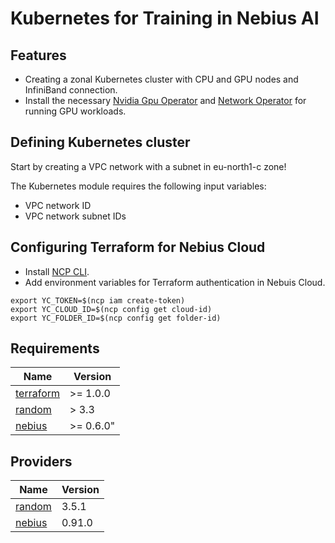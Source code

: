 # Kubernetes for Training in Nebius AI

## Features

- Creating a zonal Kubernetes cluster with CPU and GPU nodes and InfiniBand connection.
- Install the necessary [Nvidia Gpu Operator](https://github.com/NVIDIA/gpu-operator) and [Network Operator](https://docs.nvidia.com/networking/display/cokan10/network+operator) for running GPU workloads.



## Defining Kubernetes cluster 

Start by creating a VPC network with a subnet in eu-north1-c zone!

The Kubernetes module requires the following input variables:
 - VPC network ID
 - VPC network subnet IDs

## Configuring Terraform for Nebius Cloud

- Install [NCP CLI](https://nebius.ai/docs/cli/quickstart).
- Add environment variables for Terraform authentication in Nebuis Cloud.

```
export YC_TOKEN=$(ncp iam create-token)
export YC_CLOUD_ID=$(ncp config get cloud-id)
export YC_FOLDER_ID=$(ncp config get folder-id)
```

<!-- BEGINNING OF PRE-COMMIT-TERRAFORM DOCS HOOK -->
## Requirements

| Name | Version |
|------|---------|
| <a name="requirement_terraform"></a> [terraform](#requirement\_terraform) | >= 1.0.0 |
| <a name="requirement_random"></a> [random](#requirement\_random) | > 3.3 |
| <a name="requirement_nebius"></a> [nebius](#requirement\_nebius) | >= 0.6.0" |

## Providers

| Name | Version |
|------|---------|
| <a name="provider_random"></a> [random](#provider\_random) | 3.5.1 |
| <a name="provider_nebius"></a> [nebius](#provider\_nebius) | 0.91.0 |
